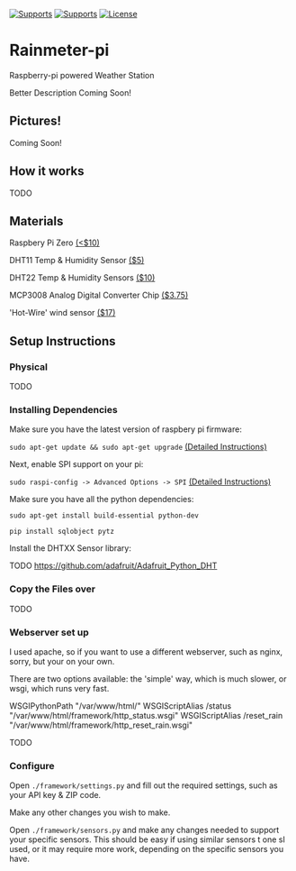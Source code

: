[![Supports](https://img.shields.io/badge/platform-raspberry%20pi-lightgrey.svg?style=plastic)](https://www.raspberrypi.org/) [![Supports](https://img.shields.io/badge/supports-mysql%20or%20sqlite-lightgrey.svg?style=plastic)](https://github.com/1n5aN1aC/rainmeter-pi/blob/master/framework/settings.py#L29) [![License](https://img.shields.io/badge/license-cc--by--sa-green.svg?style=plastic)](http://creativecommons.org/licenses/by-sa/4.0/)

# Rainmeter-pi
Raspberry-pi powered Weather Station

Better Description Coming Soon!

## Pictures!

Coming Soon!

## How it works

TODO

## Materials

Raspbery Pi Zero [(<$10)](http://swag.raspberrypi.org/products/pi-zero-kit)

DHT11 Temp & Humidity Sensor [($5)](https://www.adafruit.com/products/386)

DHT22 Temp & Humidity Sensors [($10)](https://www.adafruit.com/products/385)

MCP3008 Analog Digital Converter Chip [($3.75)](https://www.adafruit.com/product/856)

'Hot-Wire' wind sensor [($17)](https://moderndevice.com/product/wind-sensor/)

## Setup Instructions

### Physical

TODO

### Installing Dependencies
Make sure you have the latest version of raspbery pi firmware:

```sudo apt-get update && sudo apt-get upgrade``` [(Detailed Instructions)](https://www.raspberrypi.org/documentation/raspbian/updating.md)

Next, enable SPI support on your pi:

```sudo raspi-config -> Advanced Options -> SPI``` [(Detailed Instructions)](http://www.raspberrypi-spy.co.uk/2014/08/enabling-the-spi-interface-on-the-raspberry-pi/)

Make sure you have all the python dependencies:

```sudo apt-get install build-essential python-dev```

```pip install sqlobject pytz```

Install the DHTXX Sensor library:

TODO https://github.com/adafruit/Adafruit_Python_DHT

### Copy the Files over

TODO

### Webserver set up

I used apache, so if you want to use a different webserver, such as nginx, sorry, but your on your own.

There are two options available:  the 'simple' way, which is much slower, or wsgi, which runs very fast.

WSGIPythonPath "/var/www/html/"
WSGIScriptAlias /status "/var/www/html/framework/http_status.wsgi"
WSGIScriptAlias /reset_rain "/var/www/html/framework/http_reset_rain.wsgi"

TODO

### Configure

Open ```./framework/settings.py``` and fill out the required settings, such as your API key & ZIP code.

Make any other changes you wish to make.

Open ```./framework/sensors.py``` and make any changes needed to support your specific sensors.  This should be easy if using similar sensors t one sI used, or it may require more work, depending on the specific sensors you have.